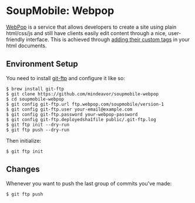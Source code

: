 # SoupMobile: Webpop

[WebPop](http://www.webpop.com/) is a service that allows developers to create a site using plain html/css/js and still have clients easily edit content through a nice, user-friendly interface. This is achieved through [adding their custom tags](http://www.webpop.com/documentation/template-engine) in your html documents.

## Environment Setup

You need to install [git-ftp](https://github.com/resmo/git-ftp) and configure it like so:

    $ brew install git-ftp
    $ git clone https://github.com/mindeavor/soupmobile-webpop
    $ cd soupmobile-webpop
    $ git config git-ftp.url ftp.webpop.com/soupmobile/version-1
    $ git config git-ftp.user your-email@example.com
    $ git config git-ftp.password your-webpop-password
    $ git config git-ftp.deployedsha1file public/.git-ftp.log
    $ git ftp init --dry-run
    $ git ftp push --dry-run

Then initialize:

    $ git ftp init

## Changes

Whenever you want to push the last group of commits you've made:

    $ git ftp push
